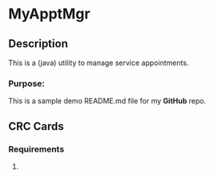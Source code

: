 # MyApptMgr
## Description
This is a (java) utility to manage service appointments.

### Purpose:
This is a sample demo README.md file for my **GitHub** repo.

## CRC Cards

### Requirements
1.
